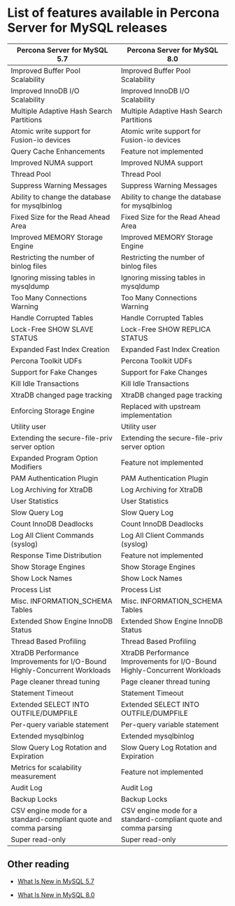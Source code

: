 <!--  do we need this doc? -->

# List of features available in Percona Server for MySQL releases

| Percona Server for MySQL 5.7                                              | Percona Server for MySQL 8.0                                              |
|---------------------------------------------------------------------------|---------------------------------------------------------------------------|
| Improved Buffer Pool Scalability                                          | Improved Buffer Pool Scalability                                          |
| Improved InnoDB I/O Scalability                                           | Improved InnoDB I/O Scalability                                           |
| Multiple Adaptive Hash Search Partitions                                  | Multiple Adaptive Hash Search Partitions                                  |
| Atomic write support for Fusion-io devices                                | Atomic write support for Fusion-io devices                                |
| Query Cache Enhancements                                                  | Feature not implemented                                                   |
| Improved NUMA support                                                     | Improved NUMA support                                                   |
| Thread Pool                                                               | Thread Pool                                                               |
| Suppress Warning Messages                                                 | Suppress Warning Messages                                                 |
| Ability to change the database for mysqlbinlog                                | Ability to change the database for mysqlbinlog                                |
| Fixed Size for the Read Ahead Area                                        | Fixed Size for the Read Ahead Area                                        |
| Improved MEMORY Storage Engine                                            | Improved MEMORY Storage Engine                                            |
| Restricting the number of binlog files                                    | Restricting the number of binlog files                                    |
| Ignoring missing tables in mysqldump                                      | Ignoring missing tables in mysqldump                                      |
| Too Many Connections Warning                                              | Too Many Connections Warning                                              |
| Handle Corrupted Tables                                                   | Handle Corrupted Tables                                                   |
| Lock-Free SHOW SLAVE STATUS                                               | Lock-Free SHOW REPLICA STATUS                                             |
| Expanded Fast Index Creation                                              | Expanded Fast Index Creation                                              |
| Percona Toolkit UDFs                                                      | Percona Toolkit UDFs                                                      |
| Support for Fake Changes                                                  | Support for Fake Changes                                                  |
| Kill Idle Transactions                                                    | Kill Idle Transactions                                                    |
| XtraDB changed page tracking                                              | XtraDB changed page tracking                                              |
| Enforcing Storage Engine                                                  | Replaced with upstream implementation                                     |
| Utility user                                                              | Utility user                                                              |
| Extending the secure-file-priv server option                              | Extending the secure-file-priv server option                              |
| Expanded Program Option Modifiers                                         | Feature not implemented                                                   |
| PAM Authentication Plugin                                                 | PAM Authentication Plugin                                                 |
| Log Archiving for XtraDB                                                  | Log Archiving for XtraDB                                                  |
| User Statistics                                                           | User Statistics                                                           |
| Slow Query Log                                                            | Slow Query Log                                                            |
| Count InnoDB Deadlocks                                                    | Count InnoDB Deadlocks                                                    |
| Log All Client Commands (syslog)                                          | Log All Client Commands (syslog)                                          |
| Response Time Distribution                                                | Feature not implemented                                                   |
| Show Storage Engines                                                      | Show Storage Engines                                                      |
| Show Lock Names                                                           | Show Lock Names                                                           |
| Process List                                                              | Process List                                                              |
| Misc. INFORMATION_SCHEMA Tables                                           | Misc. INFORMATION_SCHEMA Tables                                           |
| Extended Show Engine InnoDB Status                                        | Extended Show Engine InnoDB Status                                        |
| Thread Based Profiling                                                    | Thread Based Profiling                                                    |
| XtraDB Performance Improvements for I/O-Bound Highly-Concurrent Workloads | XtraDB Performance Improvements for I/O-Bound Highly-Concurrent Workloads |
| Page cleaner thread tuning                                                | Page cleaner thread tuning                                                |
| Statement Timeout                                                         | Statement Timeout                                                         |
| Extended SELECT INTO OUTFILE/DUMPFILE                                     | Extended SELECT INTO OUTFILE/DUMPFILE                                     |
| Per-query variable statement                                              | Per-query variable statement                                              |
| Extended mysqlbinlog                                                      | Extended mysqlbinlog                                                      |
| Slow Query Log Rotation and Expiration                                    | Slow Query Log Rotation and Expiration                                    |
| Metrics for scalability measurement                                       | Feature not implemented                                                   |
| Audit Log                                                                 | Audit Log                                                                 |
| Backup Locks                                                              | Backup Locks                                                              |
| CSV engine mode for a standard-compliant quote and comma parsing            | CSV engine mode for a standard-compliant quote and comma parsing            |
| Super read-only                                                           | Super read-only                                                           |


## Other reading

* [What Is New in MySQL 5.7](https://dev.mysql.com/doc/refman/5.7/en/mysql-nutshell.html)

* [What Is New in MySQL 8.0](https://dev.mysql.com/doc/refman/8.0/en/mysql-nutshell.html)

